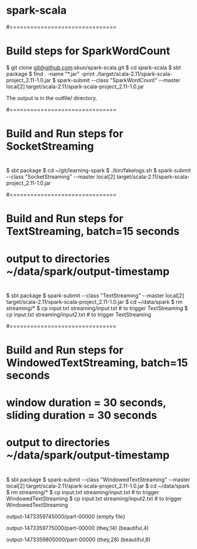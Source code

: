 # spark-scala

#===============================
# Build steps for SparkWordCount
$ git clone git@github.com:skuo/spark-scala.git
$ cd spark-scala
$ sbt package
$ find . -name "*.jar" -print
./target/scala-2.11/spark-scala-project_2.11-1.0.jar
$ spark-submit --class "SparkWordCount" --master local[2] target/scala-2.11/spark-scala-project_2.11-1.0.jar 

The output is in the outfile/ directory.

#===============================
# Build and Run steps for SocketStreaming
# 
$ sbt package
$ cd ~/git/learning-spark
$ ./bin/fakelogs.sh
$ spark-submit --class "SocketStreaming" --master local[2] target/scala-2.11/spark-scala-project_2.11-1.0.jar

#===============================
# Build and Run steps for TextStreaming, batch=15 seconds
# output to directories ~/data/spark/output-timestamp 
#
$ sbt package
$ spark-submit --class "TextStreaming" --master local[2] target/scala-2.11/spark-scala-project_2.11-1.0.jar
$ cd ~/data/spark
$ rm streaming/*
$ cp input.txt streaming/input.txt  # to trigger TextStreaming
$ cp input.txt streaming/input2.txt # to trigger TextStreaming

#===============================
# Build and Run steps for WindowedTextStreaming, batch=15 seconds
# window duration = 30 seconds, sliding duration = 30 seconds
# output to directories ~/data/spark/output-timestamp 
#
$ sbt package
$ spark-submit --class "WindowedTextStreaming" --master local[2] target/scala-2.11/spark-scala-project_2.11-1.0.jar
$ cd ~/data/spark
$ rm streaming/*
$ cp input.txt streaming/input.txt  # to trigger WindowedTextStreaming
$ cp input.txt streaming/input2.txt # to trigger WindowedTextStreaming

output-1473359745000/part-00000
{empty file}

output-1473359775000/part-00000
(they,14)
(beautiful,4)

output-1473359805000/part-00000
(they,28)
(beautiful,8)
